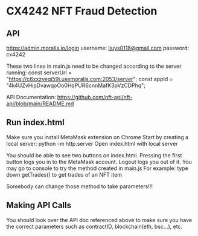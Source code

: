 # CX4242 NFT Fraud Detection

## API
https://admin.moralis.io/login
username: liuys0118@gmail.com
password: cx4242

These two lines in main.js need to be changed according to the server running:
const serverUrl = "https://c6xxzyeqi59i.usemoralis.com:2053/server";
const appId = "4k4UZvHipDvawqoOo0HqPUR6cnnMafK3pVzCDPhq";

API Documentation:
https://github.com/nft-api/nft-api/blob/main/README.md

## Run index.html
Make sure you install MetaMask extension on Chrome
Start by creating a local server: python -m http.server
Open index.html with local server

You should be able to see two buttons on index.html.
Pressing the first button logs you in to the MetaMask account.
Logout logs you out of it.
You may go to console to try the method created in main.js
For example: type down getTrades() to get trades of an NFT item

Somebody can change those method to take parameters!!!

## Making API Calls
You should look over the API doc referenced above to make sure you have the correct parameters such as contractID, blockchain(eth, bsc...), etc.
